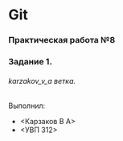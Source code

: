 # Git
### Практическая работа №8
### Задание 1.
###### karzakov_v_a ветка. 

Выполнил:
* <Карзаков В А>
* <УВП 312>
